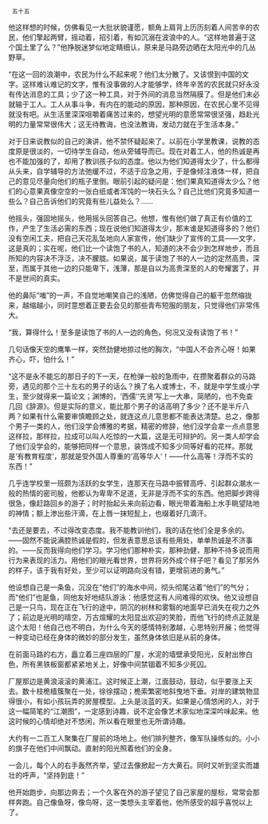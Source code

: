      五十五 

   他这样想的时候，仿佛看见一大批状貌谨愿，额角上肩背上历历刻着人间苦辛的农民，他们擎起两臂，摇动着，招引着，有如沉溺在波浪中的人。“这样地普遍于这个国土里了么？”他挣脱迷梦似地定睛细认，原来是马路旁边晒在太阳光中的几丛野草。 

   “在这一回的浪潮中，农民为什么不起来呢？他们太分散了。又该恨到中国的文字。这样难认难记的文字，惟有没事做的人才能够学，终年辛苦的农民就只好永没有传达消息的工具；少了这一种工具，对于外间的消息当然隔膜了。但是他们未必就输于工人。工人从事斗争，有内在的能动的原因，那种原因，在农民心里不见得就没有吧。从生活里深深咀嚼着痛苦过来的，想望光明的意愿常常很坚强，趋赴光明的力量常常很伟大；这无待教诲，也没法教诲，发动力就在于生活本身。” 

   对于日来说教似的自己的演讲，他不禁怀疑起来了。以前在小学里教课，说教的态度原是很淡的，一切待学生自动，他从旁辅导而已。现在对着工人，他的热诚是再也不能加强的了，却用了教训孩子似的态度。他以为他们知道得太少了，什么都得从头来，自学辅导的方法弛缓不过，不适于应急之用，于是像倾注液体一样，把自己的意见尽量向他们的瓶子里倒。眼前引起的疑问是：他们果真知道得太少么？他们的心意果真像空空的一张白纸或者浑饨的一块石头么？自己比他们究竟多知道一些么？自己告诉他们的究竟有些儿益处么？…… 

   他摇头，强固地摇头，他用摇头回答自己。他想，惟有他们做了真正有价值的工作，产生了生活必需的东西；现在说他们知道得太少，那末谁是知道得多的？他们没有空闲工夫，把自己天花乱坠地向人家宣传，他们缺少了宣传的工具——文字，这是真的；实在呢，他们比一个读饱了书的人，知道的决不会少到怎样地步，而且所知的内容决不浮泛，决不朦胧。如果说，属于读饱了书的人一边的定然高贵，深至，而属于其他一边的只能卑下，浅薄，那是自以为高贵深至的人的夸耀罢了，并不是世间的真实。 

   他的鼻际“嗤”的一声，不自觉地嘲笑自己的浅陋，仿佛觉得自己的躯干忽然缩拢来，越缩越小，同时意想着正要去会见的那些青布短服的朋友，只觉得他们非常伟大。 

   “我，算得什么！至多是读饱了书的人一边的角色，何况又没有读饱了书！” 

   几句话像天空的鹰隼一样，突然劲健地掠过他的胸次，“中国人不会齐心呀！如果齐心，吓，怕什么！” 

   “这不是永不能忘的那日子的下一天，在枪弹一般的急雨中，在攒聚着群众的马路旁，遇见的那个三十左右的男子的话么？换了名人或博士，不，就是中学生或小学生，至少就得来一篇论文；渊博的，‘西儒’‘先贤’写上一大串，简陋的，也不免查几回《辞源》。但是实际的意义，能比那个男子的话高明了多少？还不是半斤八两？如果有什么需要审慎瞻顾之处，就连这点儿意思都不能表达清楚。总之，像那个男子一类的人，他们没学会博雅的考据，精密的修辞，他们没学会拿一点点意思这样拉，那样拉，拉成可以叫人吃惊的一大篇，这是无可辩护的。另一类人却学会了他们没学会的，能够把同样一个意思，装饰成不知多少同等好看的花样。那就是‘有教育程度’，那就是受外国人尊重的‘高等华人’！——什么高等！浮而不实的东西！” 

   几乎连学校里一班颇为活跃的女学生，连那天在马路中振臂高呼、引起群众潮水一般的热情的密司殷，他都认为卑卑不足道，无非是浮而不实的东西。他把脚步跨得很急，像赶路回乡的游子；时时抬起头来向前边看，眼光带着海船上水手眺望陆地的神情；额上渗出些汗滴，在上唇一抹短髭上，也缀着好几滴汗。 

   “去还是要去，不过得改变态度。我不能教训他们，我的话在他们全是多余的。——固然不能说满腔热诚是假的，但发表意思总该有些用处，单单热诚是不济事的。——反而我得向他们学习。学习他们那种朴实，那种劲健，那种不待多说而用行为来表现的活力。用他们的眼光看世界，世界将另外成个样子吧？看见了那另外的样子，该于我有好处，至少可以证明路向没有错，更增前进的勇气。” 

   他设想自己是一条鱼，沉没在“他们”的海水中间，彻头彻尾沾着“他们”的气分；而“他们”也是鱼，同他友好地结队游泳：他感觉这有人间难得的欢快。他又设想自己是一只鸟，现在正在飞行的途中，阴沉的树林和雾翳的地面早已消失在视力之外了；前边是光明的晴空，万古煊耀的太阳显出欢迎的笑脸，而他飞行的终点正就是这个太阳！他自己也不明白，为什么今天的感情特别激越，心思特别开展；他觉得一种变动已经在身体的微妙的部分发生，虽然身体依旧是从前的身体。 

   在前面马路的右方，矗立着三座四层的厂屋，水泥的墙壁承受阳光，反射出惨白色，所有黑铁板窗都紧紧地关上，好像中间禁锢着不知多少死囚。 

   厂屋那边是黄浪滚滚的黄浦江。这时候正上潮，江面鼓动，鼓动，似乎要涨上天去。数十枝桅樯簇聚在一处，徐徐摆动；桅索繁密地斜曳地下垂。对岸的建筑物显得很小，有如小孩玩弄的房屋模型。上头是淡蓝的天。如果是心情悠闲的人，对于这一幅简笔的“江潮图”，一定感到诗趣，说不定会像艺术家似地深深吟味起来。他这时候的心情却绝对不悠闲，所以看在眼里也无所谓诗趣。 

   大约有一二百工人聚集在厂屋前的场地上。他们排列整齐，像军队操练似的。小小的旗子在他们中间飘动。直射的阳光照着他们的全身。 

   一会儿，每个人的右手轰然齐举，望过去像掀起一方大黄石。同时又听到坚实而雄壮的呼声，“坚持到底！” 

   他开始跑步，向那边奔去；一个久客在外的游子望见了自己家屋的屋标，常常会那样奔跑。自己像鱼呀，像鸟呀，这一类想头主宰着他，他所感受的超乎喜悦以上了。 

